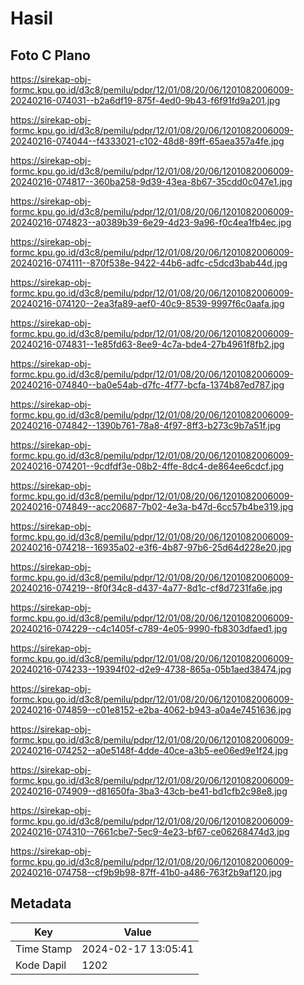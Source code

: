 # Hasil

## Foto C Plano

https://sirekap-obj-formc.kpu.go.id/d3c8/pemilu/pdpr/12/01/08/20/06/1201082006009-20240216-074031--b2a6df19-875f-4ed0-9b43-f6f91fd9a201.jpg

https://sirekap-obj-formc.kpu.go.id/d3c8/pemilu/pdpr/12/01/08/20/06/1201082006009-20240216-074044--f4333021-c102-48d8-89ff-65aea357a4fe.jpg

https://sirekap-obj-formc.kpu.go.id/d3c8/pemilu/pdpr/12/01/08/20/06/1201082006009-20240216-074817--360ba258-9d39-43ea-8b67-35cdd0c047e1.jpg

https://sirekap-obj-formc.kpu.go.id/d3c8/pemilu/pdpr/12/01/08/20/06/1201082006009-20240216-074823--a0389b39-6e29-4d23-9a96-f0c4ea1fb4ec.jpg

https://sirekap-obj-formc.kpu.go.id/d3c8/pemilu/pdpr/12/01/08/20/06/1201082006009-20240216-074111--870f538e-9422-44b6-adfc-c5dcd3bab44d.jpg

https://sirekap-obj-formc.kpu.go.id/d3c8/pemilu/pdpr/12/01/08/20/06/1201082006009-20240216-074120--2ea3fa89-aef0-40c9-8539-9997f6c0aafa.jpg

https://sirekap-obj-formc.kpu.go.id/d3c8/pemilu/pdpr/12/01/08/20/06/1201082006009-20240216-074831--1e85fd63-8ee9-4c7a-bde4-27b4961f8fb2.jpg

https://sirekap-obj-formc.kpu.go.id/d3c8/pemilu/pdpr/12/01/08/20/06/1201082006009-20240216-074840--ba0e54ab-d7fc-4f77-bcfa-1374b87ed787.jpg

https://sirekap-obj-formc.kpu.go.id/d3c8/pemilu/pdpr/12/01/08/20/06/1201082006009-20240216-074842--1390b761-78a8-4f97-8ff3-b273c9b7a51f.jpg

https://sirekap-obj-formc.kpu.go.id/d3c8/pemilu/pdpr/12/01/08/20/06/1201082006009-20240216-074201--9cdfdf3e-08b2-4ffe-8dc4-de864ee6cdcf.jpg

https://sirekap-obj-formc.kpu.go.id/d3c8/pemilu/pdpr/12/01/08/20/06/1201082006009-20240216-074849--acc20687-7b02-4e3a-b47d-6cc57b4be319.jpg

https://sirekap-obj-formc.kpu.go.id/d3c8/pemilu/pdpr/12/01/08/20/06/1201082006009-20240216-074218--16935a02-e3f6-4b87-97b6-25d64d228e20.jpg

https://sirekap-obj-formc.kpu.go.id/d3c8/pemilu/pdpr/12/01/08/20/06/1201082006009-20240216-074219--8f0f34c8-d437-4a77-8d1c-cf8d7231fa6e.jpg

https://sirekap-obj-formc.kpu.go.id/d3c8/pemilu/pdpr/12/01/08/20/06/1201082006009-20240216-074229--c4c1405f-c789-4e05-9990-fb8303dfaed1.jpg

https://sirekap-obj-formc.kpu.go.id/d3c8/pemilu/pdpr/12/01/08/20/06/1201082006009-20240216-074233--19394f02-d2e9-4738-865a-05b1aed38474.jpg

https://sirekap-obj-formc.kpu.go.id/d3c8/pemilu/pdpr/12/01/08/20/06/1201082006009-20240216-074859--c01e8152-e2ba-4062-b943-a0a4e7451636.jpg

https://sirekap-obj-formc.kpu.go.id/d3c8/pemilu/pdpr/12/01/08/20/06/1201082006009-20240216-074252--a0e5148f-4dde-40ce-a3b5-ee06ed9e1f24.jpg

https://sirekap-obj-formc.kpu.go.id/d3c8/pemilu/pdpr/12/01/08/20/06/1201082006009-20240216-074909--d81650fa-3ba3-43cb-be41-bd1cfb2c98e8.jpg

https://sirekap-obj-formc.kpu.go.id/d3c8/pemilu/pdpr/12/01/08/20/06/1201082006009-20240216-074310--7661cbe7-5ec9-4e23-bf67-ce06268474d3.jpg

https://sirekap-obj-formc.kpu.go.id/d3c8/pemilu/pdpr/12/01/08/20/06/1201082006009-20240216-074758--cf9b9b98-87ff-41b0-a486-763f2b9af120.jpg


## Metadata

| Key        | Value               |
| ---------- | ------------------- |
| Time Stamp | 2024-02-17 13:05:41 |
| Kode Dapil | 1202                |



